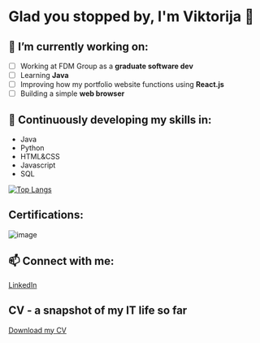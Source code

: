 # Glad you stopped by,  I'm Viktorija  :wave: 


##  🔭 I’m currently working on:
- [ ] Working at FDM Group as a **graduate software dev**
- [ ] Learning **Java** 
- [ ] Improving how my portfolio website functions using **React.js**
- [ ] Building a simple **web browser**

## 🌱 Continuously developing my skills in:

- Java
- Python 
- HTML&CSS
- Javascript
- SQL

[![Top Langs](https://github-readme-stats.vercel.app/api/top-langs/?username=viktorijabb&layout=compact)](https://github.com/anuraghazra/github-readme-stats)

## Certifications: 
![image](https://github.com/viktorijabb/viktorijabb/assets/117513241/2282cb31-54d5-4c51-9fad-9066986f13b6)

## 📫 Connect with me: 

[LinkedIn](https://www.linkedin.com/in/viktorijablumberga/)

## CV - a snapshot of my IT life so far 

[Download my CV](https://github.com/viktorijabb/viktorijabb/files/10716828/CV_Laura.Viktorija.Blumberga_SE.pdf)

